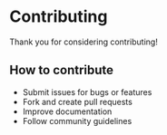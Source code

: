 # Contributing

Thank you for considering contributing!

## How to contribute

- Submit issues for bugs or features
- Fork and create pull requests
- Improve documentation
- Follow community guidelines
